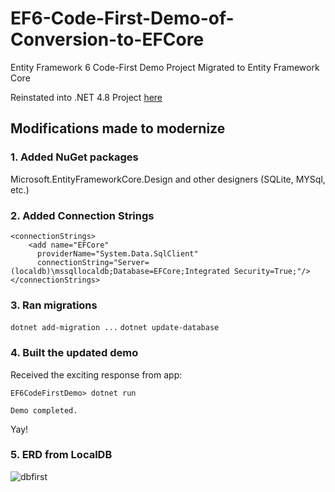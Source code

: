 # EF6-Code-First-Demo-of-Conversion-to-EFCore
Entity Framework 6 Code-First Demo Project Migrated to Entity Framework Core

Reinstated into .NET 4.8 Project [here](https://github.com/Amondale/ef6dbfirst)


## Modifications made to modernize

### 1. Added NuGet packages

Microsoft.EntityFrameworkCore.Design and other designers (SQLite, MYSql, etc.)

### 2. Added Connection Strings

	<connectionStrings>
		<add name="EFCore"
		  providerName="System.Data.SqlClient"
		  connectionString="Server=(localdb)\mssqllocaldb;Database=EFCore;Integrated Security=True;"/>
	</connectionStrings>

### 3. Ran migrations

`dotnet add-migration ...`
`dotnet update-database`

### 4. Built the updated demo

Received the exciting response from app:
    
    EF6CodeFirstDemo> dotnet run

    Demo completed.

Yay!

### 5. ERD from LocalDB

![dbfirst](https://user-images.githubusercontent.com/8033475/160741337-715cfa6f-818a-40b2-9154-acf3b4d2dd57.png)

